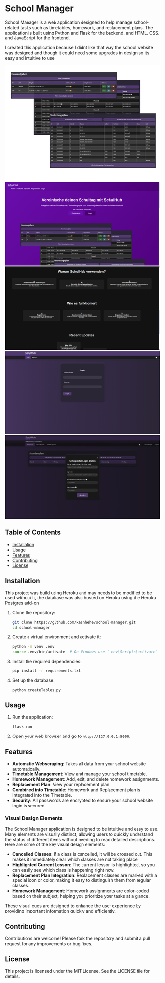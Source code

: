 # School Manager

School Manager is a web application designed to help manage school-related tasks such as timetables, homework, and replacement plans. The application is built using Python and Flask for the backend, and HTML, CSS, and JavaScript for the frontend.

I created this application because I didnt like that way the school website was designed and though it could need some upgrades in design so its easy and intuitive to use.

![Schulhub Demo](static/images/schulhub_demo.png)
![Landingpage](static/images/landingpage_1.png)
![Landingpage_2](static/images/landingpage_2.png)
![Loginpage](static/images/login_page.png)
![Change_data](static/images/change_logindata.png)

## Table of Contents

- [Installation](#installation)
- [Usage](#usage)
- [Features](#features)
- [Contributing](#contributing)
- [License](#license)

## Installation

This project was build using Heroku and may needs to be modified to be used without it, the database was also hosted on Heroku using the Heroku Postgres add-on

1. Clone the repository:
    ```sh
    git clone https://github.com/kaanhehe/school-manager.git
    cd school-manager
    ```

2. Create a virtual environment and activate it:
    ```sh
    python -m venv .env
    source .env/bin/activate  # On Windows use `.env\Scripts\activate`
    ```

3. Install the required dependencies:
    ```sh
    pip install -r requirements.txt
    ```

4. Set up the database:
    ```sh
    python createTables.py
    ```

## Usage

1. Run the application:
    ```sh
    flask run
    ```

2. Open your web browser and go to `http://127.0.0.1:5000`.

## Features

- **Automatic Webscraping**: Takes all data from your school website automatically.
- **Timetable Management**: View and manage your school timetable.
- **Homework Management**: Add, edit, and delete homework assignments.
- **Replacement Plan**: View your replacement plan.
- **Combined into Timetable**: Homework and Replacement plan is integrated into the Timetable.
- **Security**: All passwords are encrypted to ensure your school website login is secured.

### Visual Design Elements

The School Manager application is designed to be intuitive and easy to use. Many elements are visually distinct, allowing users to quickly understand the status of different items without needing to read detailed descriptions. Here are some of the key visual design elements:

- **Cancelled Classes**: If a class is cancelled, it will be crossed out. This makes it immediately clear which classes are not taking place.
- **Highlighted Current Lesson**: The current lesson is highlighted, so you can easily see which class is happening right now.
- **Replacement Plan Integration**: Replacement classes are marked with a special icon or color, making it easy to distinguish them from regular classes.
- **Homework Management**: Homework assignments are color-coded based on their subject, helping you prioritize your tasks at a glance.

These visual cues are designed to enhance the user experience by providing important information quickly and efficiently.

## Contributing
Contributions are welcome! Please fork the repository and submit a pull request for any improvements or bug fixes.

## License
This project is licensed under the MIT License. See the LICENSE file for details.
